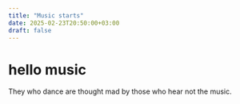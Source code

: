 ```yaml
---
title: "Music starts"
date: 2025-02-23T20:50:00+03:00
draft: false
---
```


# hello music
They who dance are thought mad by those who hear not the music.